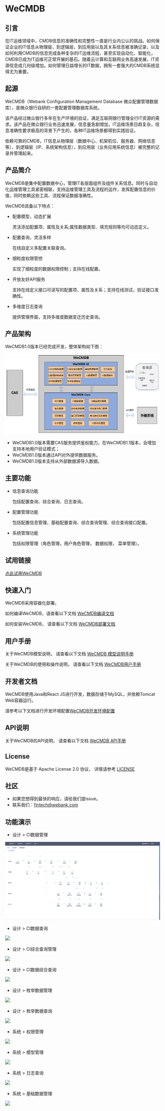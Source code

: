 # WeCMDB

## 引言
在IT运维领域中，CMDB信息的准确性和完整性一直是行业内公认的挑战。如何保证企业的IT信息从物理层，到逻辑层，到应用层以及其关系信息被准确记录，以及如何利用CMDB的信息完成各种复杂的IT运维流程，甚至实现自动化、智能化，CMDB已成为IT运维可正常开展的基石。随着云计算和互联网业务高速发展，IT资源信息成几何级增加。如何管理日益增长的IT数据，拥有一套强大的CMDB系统显得尤为重要。

## 起源
WeCMDB（Webank Configuration Management Database 微众配置管理数据库），是微众银行自研的一套配置管理数据库系统。

该产品经过微众银行多年在生产环境的验证，满足互联网银行管理全行IT资源的需求。该产品在微众银行业务迅速发展，信息量急剧增加，IT运维场景日趋复杂，信息准确性要求极高的背景下产生的，各种IT运维场景都得到实践验证。

依赖可靠的CMDB，IT信息从物理层（数据中心、机架机位、服务器、网络信息等），到逻辑层（IP、系统架构信息），到应用层（业务应用系统信息）被完整的记录并管理起来。

## 产品简介
WeCMDB是集中配置数据中心，管理IT各层面组件及组件关系信息。同时与自动化运维管理工具紧密相联，支持运维管理工具及流程的运作，发挥配置信息的价值，同时依赖这些工具、流程保证数据准确性。

WeCMDB具备以下特点：

- 配置模型，动态扩展
	
	灵活添加配置项、属性及关系;属性数据类型、填充规则等均可动态定义。

- 配置查询，灵活多样
	
	在线自定义多配置关联查询。

- 细粒度权限管控
	
	实现了细粒度的数据权限控制；支持在线配置。

- 开放友好API服务
	
	支持在线定义接口可读写的配置项、属性及关系；支持在线测试，验证接口准确性。

- 多维度日志查询
	
	提供管理界面，支持多维度数据变迁历史查询。


## 产品架构
WeCMDB1.0版本已经完成开发，整体架构如下图：

![WeCMDB系统架构](cmdb-wiki/images/wecmdb_arch_1.png) 

- WeCMDB1.0版本需要CAS服务提供鉴权能力，在WeCMDB1.1版本，会增加支持本地用户验证模式；
- WeCMDB1.0版本通过API对外提供数据服务。
- WeCMDB1.0版本支持从外部数据源导入数据。

## 主要功能
- 信息查询功能

	包括配置查询、综合查询、日志查询。

- 配置管理功能

	包括配置信息管理、基础配置查询、综合查询管理、综合查询接口配置。

- 系统管理功能

	包括权限管理（角色管理，用户角色管理， 数据权限， 菜单管理）。

## 试用链接
[点此试用WeCMDB](http://111.230.161.237:28080/cmdb/index.html#/)

## 快速入门
WeCMDB采用容器化部署。

如何编译WeCMDB，请查看以下文档
[WeCMDB编译文档](cmdb-wiki/docs/install/wecmdb_compile_guide.md)

如何安装WeCMDB， 请查看以下文档
[WeCMDB部署文档](cmdb-wiki/docs/install/wecmdb_install_guide.md)

## 用户手册
关于WeCMDB模型说明， 请查看以下文档
[WeCMDB 模型说明手册](cmdb-wiki/docs/manual/wecmdb_model_guide.md)

关于WeCMDB的使用和操作说明， 请查看以下文档
[WeCMDB用户手册](cmdb-wiki/docs/manual/wecmdb_user_guide.md)

## 开发者文档
WeCMDB使用Java和React JS进行开发，数据存储于MySQL，并依赖Tomcat Web容器运行。

请参考以下文档进行开发环境配置[WeCMDB开发环境配置](cmdb-wiki/docs/developer/wecmdb_developer_guide.md)

## API说明
关于WeCMDB的API说明， 请查看以下文档
[WeCMDB API手册](cmdb-wiki/docs/api/wecmdb_api_guide.md)

## License
WeCMDB是基于 Apache License 2.0 协议， 详情请参考
[LICENSE](LICENSE)

## 社区
- 如果您想得到最快的响应，请给我们提issue。
- 联系我们：fintech@webank.com

## 功能演示
- 设计 > CI数据管理
<img src="./cmdb-wiki/docs/manual/images/ci-data-management.gif" />

- 设计 > CI数据查询
<img src="./cmdb-wiki/docs/manual/images/ci-data-query.gif" />

- 设计 > CI综合查询管理
<img src="./cmdb-wiki/docs/manual/images/ci-integrated-query-management.gif" />

- 设计 > CI数据综合查询
<img src="./cmdb-wiki/docs/manual/images/ci-integrated-query.gif" />

- 设计 > 枚举数据管理
<img src="./cmdb-wiki/docs/manual/images/enum-management.gif" />

- 设计 > 枚举数据查询
<img src="./cmdb-wiki/docs/manual/images/enum-query.gif" />

- 系统 > 权限管理
<img src="./cmdb-wiki/docs/manual/images/permission-management.gif" />

- 系统 > 模型管理
<img src="./cmdb-wiki/docs/manual/images/model-management.gif" />

- 系统 > 日志查询
<img src="./cmdb-wiki/docs/manual/images/query-log.gif" />

- 系统 > 基础数据管理
<img src="./cmdb-wiki/docs/manual/images/base-data-management.gif" />